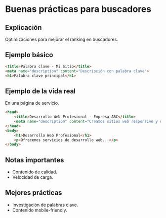 # Buenas prácticas para buscadores

## Explicación

Optimizaciones para mejorar el ranking en buscadores.

## Ejemplo básico

```html
<title>Palabra clave - Mi Sitio</title>
<meta name="description" content="Descripción con palabra clave">
<h1>Palabra clave principal</h1>
```

## Ejemplo de la vida real

En una página de servicio.

```html
<head>
    <title>Desarrollo Web Profesional - Empresa ABC</title>
    <meta name="description" content="Creamos sitios web responsive y optimizados para SEO">
</head>
<body>
    <h1>Desarrollo Web Profesional</h1>
    <p>Ofrecemos servicios de desarrollo web...</p>
</body>
```

## Notas importantes

- Contenido de calidad.
- Velocidad de carga.

## Mejores prácticas

- Investigación de palabras clave.
- Contenido mobile-friendly.